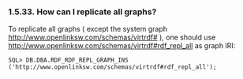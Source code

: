 <div>

<div>

<div>

<div>

### 1.5.33. How can I replicate all graphs?

</div>

</div>

</div>

To replicate all graphs ( except the system graph
http://www.openlinksw.com/schemas/virtrdf# ), one should use
http://www.openlinksw.com/schemas/virtrdf#rdf_repl_all as graph IRI:

``` programlisting
SQL> DB.DBA.RDF_RDF_REPL_GRAPH_INS ('http://www.openlinksw.com/schemas/virtrdf#rdf_repl_all');
```

</div>
